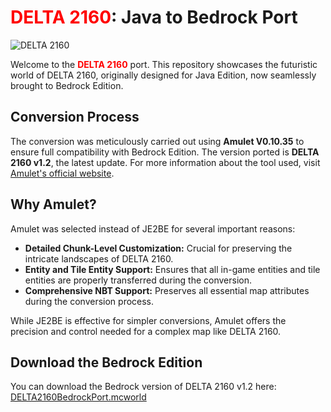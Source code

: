 # <span style="color:red;">DELTA 2160</span>: Java to Bedrock Port

![DELTA 2160](https://i.ytimg.com/vi/Ek8q_bEfxok/hqdefault.jpg?sqp=-oaymwEmCOADEOgC8quKqQMa8AEB-AH-CYAC0AWKAgwIABABGFAgZShjMA8=&rs=AOn4CLDO40D7TQ_oocZLfTiGwSHpPsz1IQ)

Welcome to the **<span style="color:red;">DELTA 2160</span>** port. This repository showcases the futuristic world of DELTA 2160, originally designed for Java Edition, now seamlessly brought to Bedrock Edition.

## Conversion Process

The conversion was meticulously carried out using **Amulet V0.10.35** to ensure full compatibility with Bedrock Edition. The version ported is **DELTA 2160 v1.2**, the latest update. For more information about the tool used, visit [Amulet's official website](https://www.amuletmc.com/).

## Why Amulet?

Amulet was selected instead of JE2BE for several important reasons:

- **Detailed Chunk-Level Customization:** Crucial for preserving the intricate landscapes of DELTA 2160.
- **Entity and Tile Entity Support:** Ensures that all in-game entities and tile entities are properly transferred during the conversion.
- **Comprehensive NBT Support:** Preserves all essential map attributes during the conversion process.

While JE2BE is effective for simpler conversions, Amulet offers the precision and control needed for a complex map like DELTA 2160.

## Download the Bedrock Edition

You can download the Bedrock version of DELTA 2160 v1.2 here: [DELTA2160BedrockPort.mcworld](https://www.mediafire.com/file/au4wzh0vx7rjzux/DELTA2160BedrockPort.mcworld/file)

